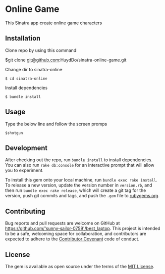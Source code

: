 
# Online Game
This Sinatra app create online game characters

## Installation

Clone repo by using this command

   $git clone git@github.com:HuydDo/sinatra-online-game.git

Change dir to sinatra-online 
   
    $ cd sinatra-online
    
Install dependencies

    $ bundle install

## Usage

Type the below line and follow the screen promps

    $shotgun

## Development

After checking out the repo, run `bundle install` to install dependencies. You can also run `rake db:console` for an interactive prompt that will allow you to experiment.

To install this gem onto your local machine, run `bundle exec rake install`. To release a new version, update the version number in `version.rb`, and then run `bundle exec rake release`, which will create a git tag for the version, push git commits and tags, and push the `.gem` file to [rubygems.org](https://rubygems.org).

## Contributing

Bug reports and pull requests are welcome on GitHub at https://github.com/'sunny-sailor-0759'/best_laptop. This project is intended to be a safe, welcoming space for collaboration, and contributors are expected to adhere to the [Contributor Covenant](http://contributor-covenant.org) code of conduct.

## License

The gem is available as open source under the terms of the [MIT License](https://opensource.org/licenses/MIT).

